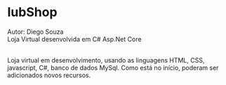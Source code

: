 # IubShop
Autor: Diego Souza <br />
Loja Virtual desenvolvida em C# Asp.Net Core <br /><br />

Loja virtual em desenvolvimento, usando as linguagens HTML, CSS, javascript, C#, banco de dados MySql. Como está no início, poderam ser adicionados novos recursos.
